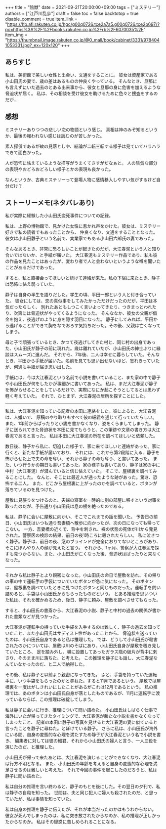 +++
title = "陰獣"
date = 2021-09-21T20:00:00+09:00
tags = ["ミステリー"]
authors = ["江戸川乱歩"]
draft = false
toc = false
backtotop = true
disable_comment = true
item_link = "https://hb.afl.rakuten.co.jp/hgc/g00q0726.tce2a7a5.g00q0726.tce2b697/?pc=https%3A%2F%2Fbooks.rakuten.co.jp%2Frb%2F6070035%2F"
item_img = "https://thumbnail.image.rakuten.co.jp/@0_mall/book/cabinet/3331/9784041053331.jpg?_ex=120x120"
+++

## あらすじ
私は、美術館で美しい女性と出会い、文通をすることに。
彼女は資産家である小山田氏の妻で、歳の差はあるものの仲良くやっている。
そんなとき、旦那にも言えずにいた過去のとある出来事から、彼女と旦那の身に危害を加えるような脅迫状が届く。
私は、その相談を受け彼女を助けるために色々と捜査をするのだが...

## 感想
ミステリーありつつの悲しい恋の物語という感じ。
真相は神のみぞ知るというか、最後の報われない感じは読むのが苦しかった。

素人探偵であるが故の見落としや、結論が二転三転する様子は見ていてハラハラできて面白かった。

人が恐怖に怯えているような描写がうまくてさすがだなぁと。
人の陰気な部分の表現やおどろおどろしい様子とかの表現も良かった。

なんというか、古典ミステリーって登場人物に感情移入しやすい気がするけど自分だけ？

## ストーリーメモ(ネタバレあり)
私が実際に経験した小山田氏変死事件についての記録。

私は、上野の博物館で、見かけた女性に惹かれ声をかけた。彼女は、ミステリー好きで私の読者でもあったことから、
仲良くなり、文通をすることとなった。彼女は小山田静子という名前で、実業家でもある小山田六郎氏の妻であった。

そんなあるとき、非常に恐ろしいことが起きたのだが、大江春泥という人と知り合いではないか、と手紙が届いた。
大江春泥もミステリー作品であり、私も彼の作品を見たことはあったが、変わり者で人と会わないというような噂を聞いたことがあるだけであった。

すると、私と直接会ってほしいと続けて連絡が来た。私の下宿に来たとき、静子は恐怖に怯え弱っていた。

静子は自身の半生を語りだした。学生の頃、平田一郎という人と付き合っていた。
彼女にしては、恋の真似事をしてみたかっただけだったのだが、平田は本気だったらしく、
別れたあともしつこく言いよってきたり、つきまっとわれたり、次第には脅迫状がやってくるようになった。
そんななか、彼女の父親が借金を抱え、夜逃げのように身を隠す羽目になった。
静子にしてみれば、平田から逃げることができて胸をなでおろす気持ちだった。その後、父親は亡くなってしまう。

母と子で頑張っているとき、かつて夜逃げしてきた村と、同じ村の出身であった、小山田氏が静子の前に現れた。歳は離れていたが、小山田氏の紳士ぶりに縁談はスムーズに進んだ。
それから、7年後、二人は幸せに暮らしていた。そんなとき、平田から手紙が届いた。名前を見ても思い出せないほど、忘れきっていたが、何通も手紙が届き思い出した。

手紙には、今は大江春泥という名前で小説を書いていること、また家の中で静子や小山田氏が何をしたかが事細かに書いてあった。
私は、まだ大江春泥が静子を怖がらせることをしているだけで、実際になにか起こそうとしてるとは思わず軽く考えていた。
それで、ひとまず、大江春泥の居所を探すことにした。

---

私は、大江春泥を知っている記者の本田に連絡をした。彼によると、大江春泥は、人嫌いで、
原稿のやり取りもすべて彼の細君を通じて行っていたらしい。
また、1年前からぱったりと小説を書かなくなり、姿をくらましてしまった。
静子に送られてきた脅迫状を本田に見てもらうと、この筆跡や文章の書き方は大江春泥であると言った。
私は本田に大江春泥の所在を調べてほしいと依頼した。

数日後、静子から私に、切迫した様子で、家に来てほしいと連絡があった。家に行くと、新たな手紙が届いており、
それには、これから第2段階に入る、静子を怖がらせた上で夫の命を奪い、それから静子の命も奪う、と書いてあった。
また、いつ行うかの期日も書いてあった。家の様子も書いてあり、静子は家の中に中村（大江春泥）が潜んでいると信じ怯えていた。
そこで、屋根裏を調べてみることにした。
なんと、そこには最近人が通ったような跡があった。驚き、恐怖する二人。
また、どこから屋根裏に上がったのかを調べていると、ボタンが落ちているのを見つけた。

屋敷に見張りをつけるのと、夫婦の寝室を一時的に別の部屋に移すという対策を取ったのだが、予告通り小山田氏は息の根を絶ったのである。

私は、静子に会いに屋敷に向かい、そこでこれまでの話を聞いた。
予告日の前日、小山田氏はいつも通り吾妻橋へ散歩に向かったが、次の日になっても帰ってこない。
一方、吾妻橋の近くで、背中を刺され、裸の状態の死体が川から発見された。警察医の検診の結果、前日の夜1時ころに殺されたらしい。
私に泣きつく静子。静子は、前日の夜、窓のブラインドが完全におりてないところがあり、そこにぼんやり人の顔が見えたと言う。
それから、1ヶ月、警察が大江春泥を探すも見つからない。また、小山田氏が亡くなった後、脅迫状はぱったりと来なくなった。

---

それから私は静子とより親密になった。小山田氏の命日で屋敷を訪れ、その帰りの車の中で運転手の手袋についていたボタンが急に気になった。
そのボタンは、屋根裏を調べていたときに見つけたボタンと同じものだった。運転手を問い詰めると、手袋は小山田氏からもらったものだという。
とある推理を思いついた私は、それを確かめるため、後日、静子に頼み、屋敷を調べさせてもらった。

すると、小山田氏の書斎から、大江春泥の小説、静子と中村の過去の関係が書かれた書類などが見つかった。

大江春泥が運転手の持っていた手袋を入手するのは難しく、静子の過去を知っていたこと、また小山田氏はサディスト性があったことから、
脅迫状を送っていたのは、小山田氏自身であると私は推理した。
では、どうして小山田氏が殺害されたのかについては、屋敷は川のそばにあり、小山田氏自身が屋敷を覗き見していたところ、
足を踏み外し、塀に設置してあったガラス瓶の破片が背中に刺さり、そのまま川に落ちた、と考えた。
この推理を静子にも話し、大江春泥なんていなかったのだ、と二人で納得した。

その後、私は静子と以前より親密になってきた。
ふと、手袋を持っていた運転手に、いつ手袋をもらったのかと尋ねた。すると11月であるという。
屋敷では屋根裏を一度はがしきれいにしたことがあるがこれは12月であるという。
私の推理では、あのボタンは小山田氏自身が落としたものであるが、11月に運転手に渡っているならば、この推理は破綻してしまう。

私は静子に会いに行き、推理について問い詰めた。
小山田氏はしばらく仕事で海外にいたが帰ってきたタイミングで、大江春泥が新たな小説を書かなくなってしまったこと、
記者の本田に静子の写真を見せると大江春泥の妻に似ていると言ったことを静子に尋ねた。とぼけている静子。
さらに私は、小山田氏が海外にいる間、自身の変態的な心理を満たすため静子が大江春泥という名で小説を書き、
編集者に対しては彼の細君、それから小山田氏の婦人と言う、一人三役を演じたのだ、と推理した。

小山田氏が帰って来たあとは、大江春泥を演じることができなくなり、大江春泥は行方不明となる。
また、小山田氏の年齢を考えると自身の変態的な心理を満足させるのは難しいと考えた。
それで今回の事件を起こしたのだろうと、私は静子に問い詰めた。

私は自分の推理を言い終わると、静子のもとを後にした。その翌日の夕刊で、私は静子の自殺を知った。
世間は、夫と同じ犯人に婦人も殺されたのだ、と思っていたが、私は事情を知っていた。

私は自身の推理を静子に伝えたが、それが本当だったのかはもうわからない。
彼女が死んでしまったのは、私に突き放されたからなのか、私の推理が正しかったからなのか。
私はその疑惑に苦しめられることになる。

